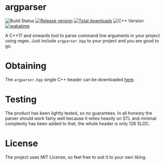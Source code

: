 # argparser

![Build Status](https://img.shields.io/badge/build-passing-green.svg)
[![Release version](https://img.shields.io/github/v/release/makuke1234/argparser?display_name=release&include_prereleases)](https://github.com/makuke1234/argparser/releases/latest)
[![Total downloads](https://img.shields.io/github/downloads/makuke1234/argparser/total)](https://github.com/makuke1234/argparser/releases)
![C++ Version](https://img.shields.io/badge/version-C++17-blue.svg)
[![wakatime](https://wakatime.com/badge/github/makuke1234/argparser.svg)](https://wakatime.com/badge/github/makuke1234/argparser)

A C++17 and onwards tool to parse command line arguments in your project using regex. Just
include `argparser.hpp` to your project and you are good to go.


# Obtaining

The `argparser.hpp` single C++ header can be downloaded [here](https://github.com/makuke1234/argparser/releases).


# Testing

The product has been lightly tested, so no guarantees. In all honesty the parser
should work fairly well because it relies heavily on STL and minimal complexity
has been added to that, the whole header is only 126 SLOC.


# License

The project uses MIT License, so feel free to suit it to your own liking.
